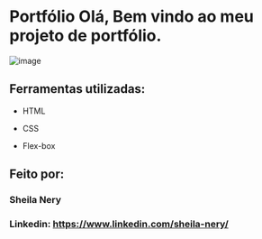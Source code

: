 
# Portfólio Olá, Bem vindo ao meu projeto de portfólio.

![image](src="assets\amigo-secreto.png")

## Ferramentas utilizadas:

* HTML

* CSS

* Flex-box

## Feito por:

### Sheila Nery

### Linkedin: https://www.linkedin.com/sheila-nery/
